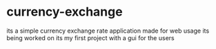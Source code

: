 # currency-exchange
its a simple currency exchange rate application made for web usage its being worked on its my first project with a gui for the users
